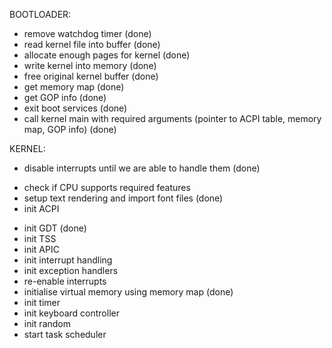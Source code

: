 BOOTLOADER:
* remove watchdog timer (done)
* read kernel file into buffer (done)
* allocate enough pages for kernel (done)
* write kernel into memory (done)
* free original kernel buffer (done)
* get memory map (done)
* get GOP info (done)
* exit boot services (done)
* call kernel main with required arguments (pointer to ACPI table, memory map, GOP info) (done)

KERNEL:
* disable interrupts until we are able to handle them (done)
- check if CPU supports required features
- setup text rendering and import font files (done)
- init ACPI
* init GDT (done)
* init TSS
* init APIC
* init interrupt handling
* init exception handlers
* re-enable interrupts
* initialise virtual memory using memory map (done)
* init timer
* init keyboard controller
* init random
* start task scheduler
